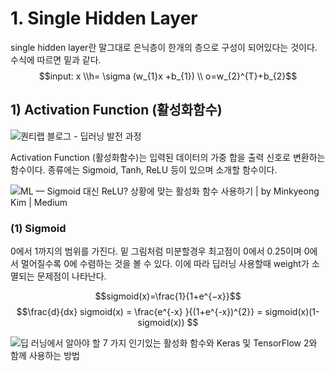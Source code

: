 # 1. Single Hidden Layer


single hidden layer란 말그대로 은닉층이 한개의 층으로 구성이 되어있다는 것이다.  수식에 따르면 밑과 같다.
$$input:    x \\h= \sigma (w_{1}x +b_{1}) \\  o=w_{2}^{T}+b_{2}$$

## 1) Activation Function (활성화함수)
![퀀티랩 블로그 - 딥러닝 발전 과정](https://lh3.googleusercontent.com/proxy/p3_KJV_XOazdJmbz4AOLmG2ny7Xbj14AmoMZ1VOmpg1Bbc3mIpXsxX4qMWljqvJn26tl7kRDfgML-XEUnO2bFayXToqD6gVxTMyf1AYcjnP6BzzOF9Yt)

Activation Function (활성화함수)는 입력된 데이터의 가중 합을 출력 신호로 변환하는 함수이다. 종류에는 Sigmoid, Tanh, ReLU 등이 있으며 소개할 함수이다.

![ML — Sigmoid 대신 ReLU? 상황에 맞는 활성화 함수 사용하기 | by Minkyeong Kim | Medium](https://miro.medium.com/max/666/1*nrxtwp6rzqdFhgYh0x-eVw.png)


### (1) Sigmoid
0에서 1까지의 범위를 가진다. 밑 그림처럼 미분할경우 최고점이 0에서 0.25이며 0에서 멀어질수록 0에 수렴하는 것을 볼 수 있다. 이에 따라 딥러닝 사용할때 weight가 소멸되는 문제점이 나타난다.

$$sigmoid(x)=\frac{1}{1+e^{−x}}$$
$$\frac{d}{dx} sigmoid(x) = \frac{e^{-x} }{(1+e^{-x})^{2}} = sigmoid(x)(1-sigmoid(x)) $$


![딥 러닝에서 알아야 할 7 가지 인기있는 활성화 함수와 Keras 및 TensorFlow 2와 함께 사용하는 방법](https://ichi.pro/assets/images/max/724/1*mOyWsQ0HuPYLZ0B8c4rH-A.png)
<!--stackedit_data:
eyJoaXN0b3J5IjpbNzQ4NzYzODNdfQ==
-->